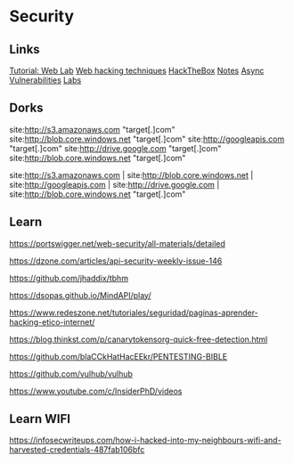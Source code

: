 # Security

## Links

[Tutorial: Web Lab](https://github.com/takito1812/web-hacking-playground)
[Web hacking techniques](https://portswigger.net/research/top-10-web-hacking-techniques-of-2022-nominations-open)
[HackTheBox](https://www.hackthebox.com/hacker)
[Notes](https://github.com/0xsyr0/Awesome-Cybersecurity-Handbooks)
[Async Vulnerabilities](https://portswigger.net/research/hunting-asynchronous-vulnerabilities)
[Labs](https://portswigger.net/web-security/all-labs)

## Dorks

site:http://s3.amazonaws.com "target[.]com"
site:http://blob.core.windows.net "target[.]com"
site:http://googleapis.com "target[.]com"
site:http://drive.google.com "target[.]com"
site:http://blob.core.windows.net "target[.]com"

site:http://s3.amazonaws.com | site:http://blob.core.windows.net | site:http://googleapis.com | site:http://drive.google.com | site:http://blob.core.windows.net "target[.]com"

## Learn

https://portswigger.net/web-security/all-materials/detailed

https://dzone.com/articles/api-security-weekly-issue-146

https://github.com/jhaddix/tbhm

https://dsopas.github.io/MindAPI/play/

https://www.redeszone.net/tutoriales/seguridad/paginas-aprender-hacking-etico-internet/

https://blog.thinkst.com/p/canarytokensorg-quick-free-detection.html

https://github.com/blaCCkHatHacEEkr/PENTESTING-BIBLE

https://github.com/vulhub/vulhub

https://www.youtube.com/c/InsiderPhD/videos

## Learn WIFI

https://infosecwriteups.com/how-i-hacked-into-my-neighbours-wifi-and-harvested-credentials-487fab106bfc